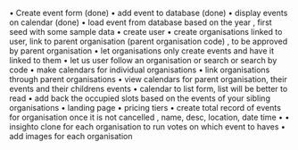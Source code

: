 • Create event form (done)
• add event to database (done)
• display events on calendar (done)
• load event from database based on the year , first seed with some sample data
• create user
• create organisations linked to user, link to parent organisation (parent organisation code) , to be approved by parent organisation
• let organisations only create events and have it linked to them
• let us user follow an organisation or search or search by code
• make calendars for individual organisations
• link organisations through parent organisations
• view calendars for parent organisation, their events and their childrens events
• calendar to list form, list will be better to read 
• add back the occupied slots based on the events of your sibling organisations
• landing page
• pricing tiers 
• create total record of events for organisation once it is not cancelled , name, desc, location, date time
• 
• insighto clone for each organisation to run votes on which event to haves
• add images for each organisation


